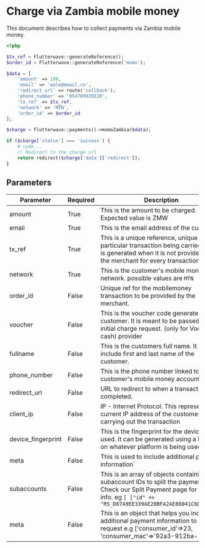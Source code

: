 # Charge via Zambia mobile money

This document describes how to collect payments via Zambia mobile money.

```php
<?php

$tx_ref = Flutterwave::generateReference();
$order_id = Flutterwave::generateReference('momo');

$data = [
    'amount' => 100,
    'email' => 'wole@email.co',
    'redirect_url' => route('callback'),
    'phone_number' => '054709929220',
    'tx_ref' => $tx_ref,
    'network' => 'MTN',
    'order_id' => $order_id
];

$charge = Flutterwave::payments()->momoZambia($data);

if ($charge['status'] === 'success') {
    # code...
    // Redirect to the charge url
    return redirect($charge['data']['redirect']);
}
```

## Parameters

| Parameter          | Required | Description                                                                                                                                                                              |
| ------------------ | -------- | ---------------------------------------------------------------------------------------------------------------------------------------------------------------------------------------- |
| amount             | True     | This is the amount to be charged. Expected value is ZMW                                                                                                                                  |
| email              | True     | This is the email address of the customer.                                                                                                                                               |
| tx_ref             | True     | This is a unique reference, unique to the particular transaction being carried out. It is generated when it is not provided by the merchant for every transaction.                       |
| network            | True     | This is the customer's mobile money network. possible values are `MTN ` `ZAMTEL`                                                                                              |
| order_id           | False     | Unique ref for the mobilemoney transaction to be provided by the merchant.                                                                                                               |
| voucher            | False     | This is the voucher code generated by the customer. It is meant to be passed in the initial charge request. (only for Vodafone cash) provider                                                                                              |
| fullname           | False    | This is the customers full name. It should include first and last name of the customer.                                                                                                  |
| phone_number       | False    | This is the phone number linked to the customer's mobile money account.                                                                                                                  |
| redirect_url       | False    | URL to redirect to when a transaction is completed.                                                                                                                                      |
| client_ip          | False    | IP - Internet Protocol. This represents the current IP address of the customer carrying out the transaction                                                                              |
| device_fingerprint | False    | This is the fingerprint for the device being used. It can be generated using a library on whatever platform is being used.                                                               |
| meta               | False    | This is used to include additional payment information`                                                                                                                                  |
| subaccounts        | False    | This is an array of objects containing the subaccount IDs to split the payment into. Check our Split Payment page for more info. eg `[ ["id" => "RS_D87A9EE339AE28BFA2AE86041C6DE70E"]]` |
| meta               | False    | This is an object that helps you include additional payment information to your request e.g ['consumer_id'=>23, 'consumer_mac'=>'92a3-912ba-1192a']                                      |

